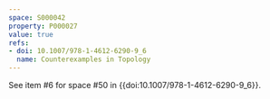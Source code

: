 ```yaml
---
space: S000042
property: P000027
value: true
refs:
- doi: 10.1007/978-1-4612-6290-9_6
  name: Counterexamples in Topology
---
```


See item #6 for space #50 in {{doi:10.1007/978-1-4612-6290-9_6}}.
